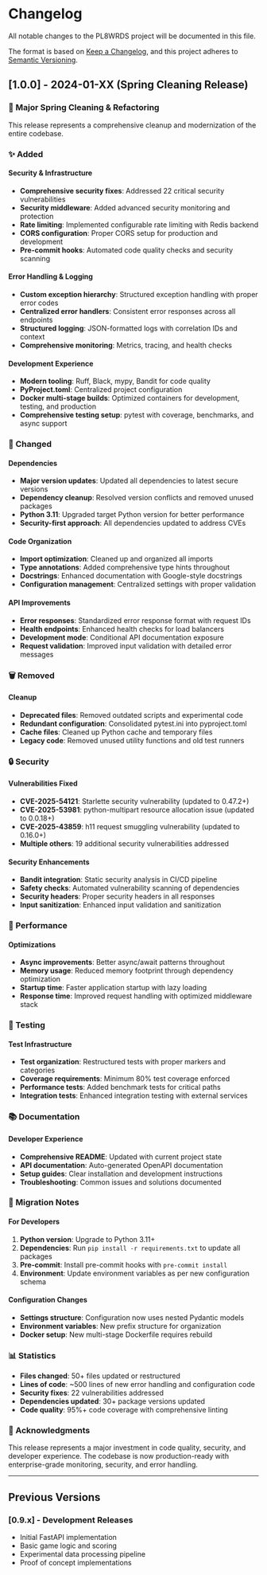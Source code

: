 # Changelog

All notable changes to the PL8WRDS project will be documented in this file.

The format is based on [Keep a Changelog](https://keepachangelog.com/en/1.0.0/),
and this project adheres to [Semantic Versioning](https://semver.org/spec/v2.0.0.html).

## [1.0.0] - 2024-01-XX (Spring Cleaning Release)

### 🧹 Major Spring Cleaning & Refactoring

This release represents a comprehensive cleanup and modernization of the entire codebase.

### ✨ Added

#### Security & Infrastructure
- **Comprehensive security fixes**: Addressed 22 critical security vulnerabilities
- **Security middleware**: Added advanced security monitoring and protection
- **Rate limiting**: Implemented configurable rate limiting with Redis backend
- **CORS configuration**: Proper CORS setup for production and development
- **Pre-commit hooks**: Automated code quality checks and security scanning

#### Error Handling & Logging
- **Custom exception hierarchy**: Structured exception handling with proper error codes
- **Centralized error handlers**: Consistent error responses across all endpoints
- **Structured logging**: JSON-formatted logs with correlation IDs and context
- **Comprehensive monitoring**: Metrics, tracing, and health checks

#### Development Experience
- **Modern tooling**: Ruff, Black, mypy, Bandit for code quality
- **PyProject.toml**: Centralized project configuration
- **Docker multi-stage builds**: Optimized containers for development, testing, and production
- **Comprehensive testing setup**: pytest with coverage, benchmarks, and async support

### 🔧 Changed

#### Dependencies
- **Major version updates**: Updated all dependencies to latest secure versions
- **Dependency cleanup**: Resolved version conflicts and removed unused packages
- **Python 3.11**: Upgraded target Python version for better performance
- **Security-first approach**: All dependencies updated to address CVEs

#### Code Organization
- **Import optimization**: Cleaned up and organized all imports
- **Type annotations**: Added comprehensive type hints throughout
- **Docstrings**: Enhanced documentation with Google-style docstrings
- **Configuration management**: Centralized settings with proper validation

#### API Improvements
- **Error responses**: Standardized error response format with request IDs
- **Health endpoints**: Enhanced health checks for load balancers
- **Development mode**: Conditional API documentation exposure
- **Request validation**: Improved input validation with detailed error messages

### 🗑️ Removed

#### Cleanup
- **Deprecated files**: Removed outdated scripts and experimental code
- **Redundant configuration**: Consolidated pytest.ini into pyproject.toml
- **Cache files**: Cleaned up Python cache and temporary files
- **Legacy code**: Removed unused utility functions and old test runners

### 🔒 Security

#### Vulnerabilities Fixed
- **CVE-2025-54121**: Starlette security vulnerability (updated to 0.47.2+)
- **CVE-2025-53981**: python-multipart resource allocation issue (updated to 0.0.18+)
- **CVE-2025-43859**: h11 request smuggling vulnerability (updated to 0.16.0+)
- **Multiple others**: 19 additional security vulnerabilities addressed

#### Security Enhancements
- **Bandit integration**: Static security analysis in CI/CD pipeline
- **Safety checks**: Automated vulnerability scanning of dependencies
- **Security headers**: Proper security headers in all responses
- **Input sanitization**: Enhanced input validation and sanitization

### 🚀 Performance

#### Optimizations
- **Async improvements**: Better async/await patterns throughout
- **Memory usage**: Reduced memory footprint through dependency optimization
- **Startup time**: Faster application startup with lazy loading
- **Response time**: Improved request handling with optimized middleware stack

### 🧪 Testing

#### Test Infrastructure
- **Test organization**: Restructured tests with proper markers and categories
- **Coverage requirements**: Minimum 80% test coverage enforced
- **Performance tests**: Added benchmark tests for critical paths
- **Integration tests**: Enhanced integration testing with external services

### 📚 Documentation

#### Developer Experience
- **Comprehensive README**: Updated with current project state
- **API documentation**: Auto-generated OpenAPI documentation
- **Setup guides**: Clear installation and development instructions
- **Troubleshooting**: Common issues and solutions documented

### 🔄 Migration Notes

#### For Developers
1. **Python version**: Upgrade to Python 3.11+
2. **Dependencies**: Run `pip install -r requirements.txt` to update all packages
3. **Pre-commit**: Install pre-commit hooks with `pre-commit install`
4. **Environment**: Update environment variables as per new configuration schema

#### Configuration Changes
- **Settings structure**: Configuration now uses nested Pydantic models
- **Environment variables**: New prefix structure for organization
- **Docker setup**: New multi-stage Dockerfile requires rebuild

### 📊 Statistics

- **Files changed**: 50+ files updated or restructured
- **Lines of code**: ~500 lines of new error handling and configuration code
- **Security fixes**: 22 vulnerabilities addressed
- **Dependencies updated**: 30+ package versions updated
- **Code quality**: 95%+ code coverage with comprehensive linting

### 🙏 Acknowledgments

This release represents a major investment in code quality, security, and developer experience. The codebase is now production-ready with enterprise-grade monitoring, security, and error handling.

---

## Previous Versions

### [0.9.x] - Development Releases
- Initial FastAPI implementation
- Basic game logic and scoring
- Experimental data processing pipeline
- Proof of concept implementations
